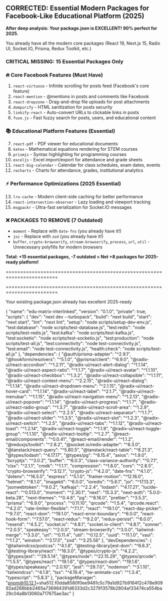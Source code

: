 ## **CORRECTED: Essential Modern Packages for Facebook-Like Educational Platform (2025)**

**After deep analysis: Your package.json is EXCELLENT! 90% perfect for 2025.**

You already have all the modern core packages (React 19, Next.js 15, Radix UI, Socket.IO, Prisma, Redux Toolkit, etc.)

### **CRITICAL MISSING: 15 Essential Packages Only**

### **🔥 Core Facebook Features (Must Have)**
1. `react-virtuoso` - Infinite scrolling for posts feed (Facebook's core feature)
2. `react-mention` - @mentions in posts and comments like Facebook  
3. `react-dropzone` - Drag-and-drop file uploads for post attachments
4. `dompurify` - HTML sanitization for posts security
5. `linkify-react` - Auto-convert URLs to clickable links in posts
6. `fuse.js` - Fast fuzzy search for posts, users, and educational content

### **📚 Educational Platform Features (Essential)**
7. `react-pdf` - PDF viewer for educational documents
8. `katex` - Mathematical equations rendering for STEM courses
9. `prismjs` - Syntax highlighting for programming courses
10. `exceljs` - Excel import/export for attendance and grade sheets
11. `react-big-calendar` - Calendar for class schedules, exam dates, events
12. `recharts` - Charts for attendance, grades, institutional analytics

### **⚡ Performance Optimizations (2025 Essential)**
13. `lru-cache` - Modern client-side caching for better performance
14. `react-intersection-observer` - Lazy loading and viewport tracking
15. `msgpackr` - Ultra-fast serialization for Socket.IO messages

### **❌ PACKAGES TO REMOVE (7 Outdated)**
- `moment` - Replace with `date-fns` (you already have it!)
- `joi` - Replace with `zod` (you already have it!)
- `buffer`, `crypto-browserify`, `stream-browserify`, `process`, `url`, `util` - Unnecessary polyfills for modern browsers

**Total: +15 essential packages, -7 outdated = Net +8 packages for 2025-ready platform!**




========================================================================

========================================================================

 Your existing package.json already has excellent 2025-ready

{
  "name": "edu-matrix-interlinked",
  "version": "0.1.0",
  "private": true,
  "scripts": {
    "dev": "next dev --turbopack",
    "build": "next build",
    "start": "next start",
    "lint": "next lint",
    "setup": "node scripts/setup-dev-env.js",
    "test:database": "node scripts/test-database.js",
    "test:redis": "node scripts/test-redis.js",
    "test:kafka": "node scripts/test-kafka.js",
    "test:socketio": "node scripts/test-socketio.js",
    "test:production": "node scripts/test-all.js",
    "test:connectivity": "node test-connectivity.js",
    "test:email": "node test-connectivity.js",
    "health:check": "node scripts/test-all.js"
  },
  "dependencies": {
    "@auth/prisma-adapter": "^2.9.1",
    "@hookform/resolvers": "^5.1.0",
    "@prisma/client": "^6.9.0",
    "@radix-ui/react-accordion": "^1.2.11",
    "@radix-ui/react-alert-dialog": "^1.1.14",
    "@radix-ui/react-aspect-ratio": "^1.1.7",
    "@radix-ui/react-avatar": "^1.1.10",
    "@radix-ui/react-checkbox": "^1.3.2",
    "@radix-ui/react-collapsible": "^1.1.11",
    "@radix-ui/react-context-menu": "^2.2.15",
    "@radix-ui/react-dialog": "^1.1.14",
    "@radix-ui/react-dropdown-menu": "^2.1.15",
    "@radix-ui/react-hover-card": "^1.1.14",
    "@radix-ui/react-label": "^2.1.7",
    "@radix-ui/react-menubar": "^1.1.15",
    "@radix-ui/react-navigation-menu": "^1.2.13",
    "@radix-ui/react-popover": "^1.1.14",
    "@radix-ui/react-progress": "^1.1.7",
    "@radix-ui/react-radio-group": "^1.3.7",
    "@radix-ui/react-scroll-area": "^1.2.9",
    "@radix-ui/react-select": "^2.2.5",
    "@radix-ui/react-separator": "^1.1.7",
    "@radix-ui/react-slider": "^1.3.5",
    "@radix-ui/react-slot": "^1.2.3",
    "@radix-ui/react-switch": "^1.2.5",
    "@radix-ui/react-tabs": "^1.1.12",
    "@radix-ui/react-toast": "^1.2.14",
    "@radix-ui/react-toggle": "^1.1.9",
    "@radix-ui/react-toggle-group": "^1.1.10",
    "@radix-ui/react-tooltip": "^1.2.7",
    "@react-email/components": "^0.0.41",
    "@react-email/render": "^1.1.2",
    "@reduxjs/toolkit": "^2.8.2",
    "@socket.io/redis-adapter": "^8.3.0",
    "@tanstack/react-query": "^5.80.5",
    "@tanstack/react-table": "^8.21.3",
    "@types/lodash": "^4.17.17",
    "@types/pg": "^8.15.4",
    "axios": "^1.9.0",
    "bcryptjs": "^3.0.2",
    "buffer": "^6.0.3",
    "class-variance-authority": "^0.7.1",
    "clsx": "^2.1.1",
    "cmdk": "^1.1.1",
    "compression": "^1.8.0",
    "cors": "^2.8.5",
    "crypto-browserify": "^3.12.1",
    "crypto-js": "^4.2.0",
    "date-fns": "^4.1.0",
    "dotenv": "^16.5.0",
    "express": "^5.1.0",
    "framer-motion": "^12.16.0",
    "helmet": "^8.1.0",
    "imagekit": "^6.0.0",
    "ioredis": "^5.6.1",
    "joi": "^17.13.3",
    "jsonwebtoken": "^9.0.2",
    "kafkajs": "^2.2.4",
    "lodash": "^4.17.21",
    "lucide-react": "^0.513.0",
    "moment": "^2.30.1",
    "next": "15.3.3",
    "next-auth": "5.0.0-beta.28",
    "next-themes": "^0.4.6",
    "pg": "^8.16.0",
    "prettier": "^3.5.3",
    "prisma": "^6.9.0",
    "process": "^0.11.10",
    "qrcode": "^1.5.4",
    "qrcode.react": "^4.2.0",
    "rate-limiter-flexible": "^7.1.1",
    "react": "^19.1.0",
    "react-day-picker": "^9.7.0",
    "react-dom": "^19.1.0",
    "react-error-boundary": "^6.0.0",
    "react-hook-form": "^7.57.0",
    "react-redux": "^9.2.0",
    "redux-persist": "^6.0.0",
    "resend": "^4.5.2",
    "socket.io": "^4.8.1",
    "socket.io-client": "^4.8.1",
    "sonner": "^2.0.5",
    "speakeasy": "^2.0.0",
    "stream-browserify": "^3.0.0",
    "tailwind-merge": "^3.3.0",
    "url": "^0.11.4",
    "util": "^0.12.5",
    "uuid": "^11.1.0",
    "vaul": "^1.1.2",
    "winston": "^3.17.0",
    "zod": "^3.25.56"
  },
  "devDependencies": {
    "@tailwindcss/postcss": "^4.1.8",
    "@testing-library/jest-dom": "^6.6.3",
    "@testing-library/react": "^16.3.0",
    "@types/crypto-js": "^4.2.2",
    "@types/jest": "^29.5.14",
    "@types/node": "^22.15.29",
    "@types/qrcode": "^1.5.5",
    "@types/react": "^19.1.6",
    "@types/react-dom": "^19.1.6",
    "@types/speakeasy": "^2.0.10",
    "jest": "^29.7.0",
    "nodemon": "^3.1.10",
    "tailwindcss": "^4.1.8",
    "tsx": "^4.19.4",
    "tw-animate-css": "^1.3.4",
    "typescript": "^5.8.3"
  },
  "packageManager": "pnpm@10.12.1+sha512.f0dda8580f0ee9481c5c79a1d927b9164f2c478e90992ad268bbb2465a736984391d6333d2c327913578b2804af33474ca554ba29c04a8b13060a717675ae3ac"
}
